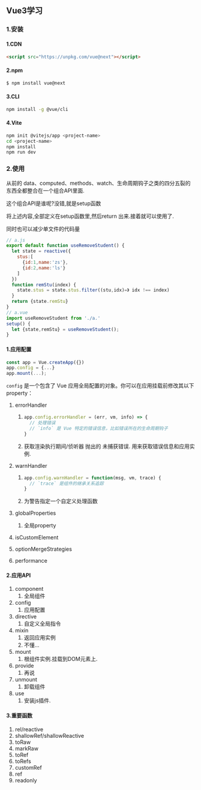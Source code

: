 ## Vue3学习

### 1.安装

#### 1.CDN

```html
<script src="https://unpkg.com/vue@next"></script>
```

#### 2.npm

```bash
$ npm install vue@next
```

#### 3.CLI

```bash
npm install -g @vue/cli
```

#### 4.Vite

```bash
npm init @vitejs/app <project-name>
cd <project-name>
npm install
npm run dev
```

### 2.使用

从前的 data、computed、methods、watch、生命周期钩子之类的四分五裂的东西全都整合在一个组合API里面.

这个组合API是谁呢?没错,就是setup函数

将上述内容,全部定义在setup函数里,然后return 出来.接着就可以使用了.

同时也可以减少单文件的代码量

```javascript
// a.js 
export default function useRemoveStudent() {
  let state = reactive({
    stus:[
      {id:1,name:'zs'},
      {id:2,name:'ls'}
    ]
  })
  function remStu(index) {
    state.stus = state.stus.filter((stu,idx)=》 idx !== index)
  }
  return {state.remStu}
}
// a.vue
import useRemoveStudent from './a.'
setup() {
  let {state,remStu} = useRemoveStudent();
}
```

#### 1.应用配置

```js
const app = Vue.createApp({})
app.config = {...}
app.mount(...);
```

`config` 是一个包含了 Vue 应用全局配置的对象。你可以在应用挂载前修改其以下 property：

1. errorHandler

   1. ```js
      app.config.errorHandler = (err, vm, info) => {
        // 处理错误
        // `info` 是 Vue 特定的错误信息，比如错误所在的生命周期钩子
      }
      ```

   2. 获取渲染执行期间/侦听器 抛出的 未捕获错误. 用来获取错误信息和应用实例.

2. warnHandler

   1. ```js
      app.config.warnHandler = function(msg, vm, trace) {
        // `trace` 是组件的继承关系追踪
      }
      ```

   2. 为警告指定一个自定义处理函数

3. globalProperties

   1. 全局property

4. isCustomElement

5. optionMergeStrategies

6. performance

#### 2.应用API

1. component
   1. 全局组件
2. config
   1. 应用配置
3. directive
   1. 自定义全局指令
4. mixin
   1. 返回应用实例
   2. 不懂...
5. mount
   1. 根组件实例.挂载到DOM元素上.
6. provide
   1. 再说
7. unmount
   1. 卸载组件
8. use
   1. 安装js插件.

#### 3.重要函数

1. rel/reactive
2. shallowRef/shallowReactive
3. toRaw
4. markRaw
5. toRef
6. toRefs
7. customRef
8. ref
9. readonly

